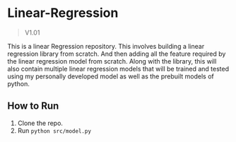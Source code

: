 # Linear-Regression
>V1.01

This is a linear Regression repository. This involves building a linear regression library from scratch. And then adding all the feature required by the linear regression model from scratch. Along with the library, this will also contain multiple linear regression models that will be trained and tested using my personally developed model as well as the prebuilt models of python.


## How to Run
1. Clone the repo.
2. Run `python src/model.py`
